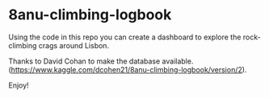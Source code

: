 # 8anu-climbing-logbook

Using the code in this repo you can create a dashboard to explore the rock-climbing crags around Lisbon.

Thanks to David Cohan to make the database available. (https://www.kaggle.com/dcohen21/8anu-climbing-logbook/version/2).

Enjoy!
